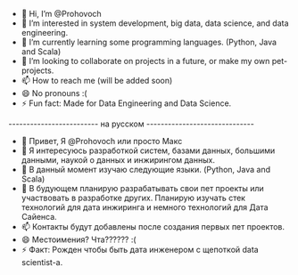 - 👋 Hi, I’m @Prohovoch
- 👀 I’m interested in system development, big data, data science, and data engineering.
- 🌱 I’m currently learning some programming languages. (Python, Java and Scala)
- 💞️ I’m looking to collaborate on projects in a future, or make my own pet-projects.
- 📫 How to reach me (will be added soon)
- 😄 No pronouns :(
- ⚡ Fun fact: Made for Data Engineering and Data Science.

------------------------- на русском ------------------------------
- 👋 Привет, Я @Prohovoch или просто Макс
- 👀 Я интересуюсь разработкой систем, базами данных, большими данными, наукой о данных и инжирингом данных.
- 🌱 В данный момент изучаю следующие языки. (Python, Java and Scala)
- 💞️ В будующем планирую разрабатывать свои пет проекты или участвовать в разработке других. Планирую изучать стек технологий для дата инжиринга и немного технологий для Дата Сайенса.
- 📫 Контакты будут добавлены после создания первых пет проектов.
- 😄 Местоимения? Чта?????? :(
- ⚡ Факт: Рожден чтобы быть дата инженером с щепоткой data scientist-a.
<!---
Prohovoch/Prohovoch is a ✨ special ✨ repository because its `README.md` (this file) appears on your GitHub profile.
You can click the Preview link to take a look at your changes.
--->

